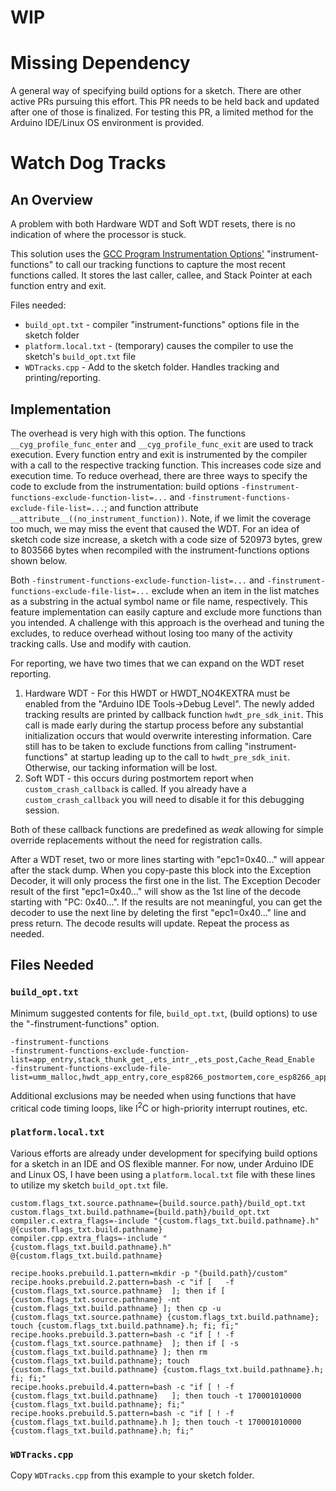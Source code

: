 # WIP

# Missing Dependency
A general way of specifying build options for a sketch. There are other active PRs pursuing this effort. This PR needs to be held back and updated after one of those is finalized. For testing this PR, a limited method for the Arduino IDE/Linux OS environment is provided.

# Watch Dog Tracks
## An Overview
A problem with both Hardware WDT and Soft WDT resets, there is no indication of where the processor is stuck.

This solution uses the [GCC Program Instrumentation Options'](https://gcc.gnu.org/onlinedocs/gcc/Instrumentation-Options.html) "instrument-functions" to call our tracking functions to capture the most recent functions called. It stores the last caller, callee, and Stack Pointer at each function entry and exit.

Files needed:
* `build_opt.txt` - compiler "instrument-functions" options file in the sketch folder
* `platform.local.txt` - (temporary) causes the compiler to use the sketch's `build_opt.txt` file
* `WDTracks.cpp` - Add to the sketch folder. Handles tracking and printing/reporting.

## Implementation
The overhead is very high with this option. The functions `__cyg_profile_func_enter` and `__cyg_profile_func_exit` are used to track execution. Every function entry and exit is instrumented by the compiler with a call to the respective tracking function. This increases code size and execution time. To reduce overhead, there are three ways to specify the code to exclude from the instrumentation: build options `-finstrument-functions-exclude-function-list=...` and `-finstrument-functions-exclude-file-list=...`; and function attribute `__attribute__((no_instrument_function))`. Note, if we limit the coverage too much, we may miss the event that caused the WDT. For an idea of sketch code size increase, a sketch with a code size of 520973 bytes, grew to 803566 bytes when recompiled with the instrument-functions options shown below.  

Both `-finstrument-functions-exclude-function-list=...` and `-finstrument-functions-exclude-file-list=...` exclude when an item in the list matches as a substring in the actual symbol name or file name, respectively. This feature implementation can easily capture and exclude more functions than you intended. A challenge with this approach is the overhead and tuning the excludes, to reduce overhead without losing too many of the activity tracking calls. Use and modify with caution.

For reporting, we have two times that we can expand on the WDT reset reporting.
1) Hardware WDT - For this HWDT or HWDT_NO4KEXTRA must be enabled from the "Arduino IDE Tools->Debug Level". The newly added tracking results are printed by callback function `hwdt_pre_sdk_init`. This call is made early during the startup process before any substantial initialization occurs that would overwrite interesting information. Care still has to be taken to exclude functions from calling "instrument-functions" at startup leading up to the call to `hwdt_pre_sdk_init`. Otherwise, our tacking information will be lost.
2) Soft WDT - this occurs during postmortem report when `custom_crash_callback` is called. If you already have a `custom_crash_callback` you will need to disable it for this debugging session.

Both of these callback functions are predefined as _weak_ allowing for simple override replacements without the need for registration calls.

After a WDT reset, two or more lines starting with "epc1=0x40..." will appear after the stack dump. When you copy-paste this block into the Exception Decoder, it will only process the first one in the list. The Exception Decoder result of the first "epc1=0x40..." will show as the 1st line of the decode starting with "PC: 0x40...". If the results are not meaningful, you can get the decoder to use the next line by deleting the first "epc1=0x40..." line and press return. The decode results will update. Repeat the process as needed.

## Files Needed
### `build_opt.txt`
Minimum suggested contents for file, `build_opt.txt`, (build options) to use the "-finstrument-functions" option.
```
-finstrument-functions
-finstrument-functions-exclude-function-list=app_entry,stack_thunk_get_,ets_intr_,ets_post,Cache_Read_Enable
-finstrument-functions-exclude-file-list=umm_malloc,hwdt_app_entry,core_esp8266_postmortem,core_esp8266_app_entry_noextra4k

```
Additional exclusions may be needed when using functions that have critical code timing loops, like I<sup>2</sup>C or high-priority interrupt routines, etc.



### `platform.local.txt`
Various efforts are already under development for specifying build options for a sketch in an IDE and OS flexible manner.
For now, under Arduino IDE and Linux OS, I have been using a `platform.local.txt` file with these lines to utilize my sketch `build_opt.txt` file.  
```
custom.flags_txt.source.pathname={build.source.path}/build_opt.txt
custom.flags_txt.build.pathname={build.path}/build_opt.txt
compiler.c.extra_flags=-include "{custom.flags_txt.build.pathname}.h" @{custom.flags_txt.build.pathname}
compiler.cpp.extra_flags=-include "{custom.flags_txt.build.pathname}.h" @{custom.flags_txt.build.pathname}

recipe.hooks.prebuild.1.pattern=mkdir -p "{build.path}/custom"
recipe.hooks.prebuild.2.pattern=bash -c "if [   -f {custom.flags_txt.source.pathname}  ]; then if [ {custom.flags_txt.source.pathname} -nt {custom.flags_txt.build.pathname} ]; then cp -u {custom.flags_txt.source.pathname} {custom.flags_txt.build.pathname}; touch {custom.flags_txt.build.pathname}.h; fi; fi;"
recipe.hooks.prebuild.3.pattern=bash -c "if [ ! -f {custom.flags_txt.source.pathname}  ]; then if [ -s {custom.flags_txt.build.pathname} ]; then rm {custom.flags_txt.build.pathname}; touch {custom.flags_txt.build.pathname} {custom.flags_txt.build.pathname}.h; fi; fi;"
recipe.hooks.prebuild.4.pattern=bash -c "if [ ! -f {custom.flags_txt.build.pathname}   ]; then touch -t 170001010000 {custom.flags_txt.build.pathname}; fi;"
recipe.hooks.prebuild.5.pattern=bash -c "if [ ! -f {custom.flags_txt.build.pathname}.h ]; then touch -t 170001010000 {custom.flags_txt.build.pathname}.h; fi;"
```

### `WDTracks.cpp`
Copy `WDTracks.cpp` from this example to your sketch folder.
